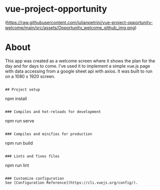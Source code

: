 # vue-project-opportunity

(https://raw.githubusercontent.com/julianpetrini/vue-project-opportunity-welcome/main/src/assets/Opportunity_welcome_github_img.png)


# About

This app was created as a welcome screen where it shows the plan for the day and for days to come. I've used it to implement a simple vue.js page with data accessing from a google sheet api with axios. It was built to run on a 1080 x 1920 screen.
```

## Project setup
```
npm install
```

### Compiles and hot-reloads for development
```
npm run serve
```

### Compiles and minifies for production
```
npm run build
```

### Lints and fixes files
```
npm run lint
```

### Customize configuration
See [Configuration Reference](https://cli.vuejs.org/config/).
